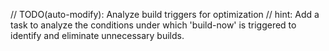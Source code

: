 // TODO(auto-modify): Analyze build triggers for optimization
// hint: Add a task to analyze the conditions under which 'build-now' is triggered to identify and eliminate unnecessary builds.
